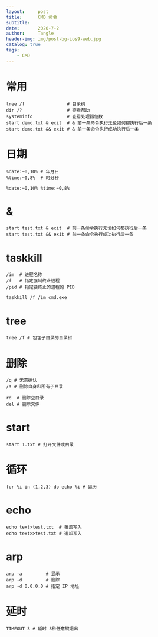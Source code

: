 ```yaml
---
layout:     post
title:      CMD 命令
subtitle:   
date:       2020-7-2
author:     Tangle
header-img: img/post-bg-ios9-web.jpg
catalog: true
tags:
    - CMD
---
```


# 常用

```
tree /f                # 目录树
dir /?                 # 查看帮助
systeminfo             # 查看处理器位数
start demo.txt & exit  # & 前一条命令执行无论如何都执行后一条
start demo.txt && exit # & 前一条命令执行成功执行后一条
```

# 日期

```
%date:~0,10% # 年月日
%time:~0,8%  # 时分秒
```

```
%date:~0,10% %time:~0,8%
```

# &

```
start test.txt & exit  # 前一条命令执行无论如何都执行后一条
start test.txt && exit # 前一条命令执行成功执行后一条
```

# taskkill

```
/im  # 进程名称
/f   # 指定强制终止进程
/pid # 指定要终止的进程的 PID
```

```shell
taskkill /f /im cmd.exe
```

# tree

```
tree /f # 包含子目录的目录树
```

# 删除

```
/q # 无需确认
/s # 删除自身和所有子目录
```

```
rd  # 删除空目录
del # 删除文件
```

# start

```
start 1.txt # 打开文件或目录
```

# 循环

```
for %i in (1,2,3) do echo %i # 遍历
```

# echo

```
echo text>test.txt  # 覆盖写入
echo text>>test.txt # 追加写入
```

# arp

```
arp -a         # 显示
arp -d         # 删除
arp -d 0.0.0.0 # 指定 IP 地址
```

# 延时

```
TIMEOUT 3 # 延时 3秒任意键退出
```
